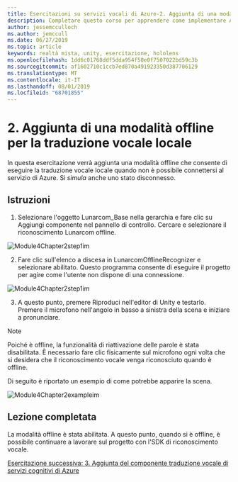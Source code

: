 ```yaml
---
title: Esercitazioni su servizi vocali di Azure-2. Aggiunta di una modalità offline per la traduzione vocale locale
description: Completare questo corso per apprendere come implementare Azure Speech SDK in un'applicazione di realtà mista.
author: jessemcculloch
ms.author: jemccull
ms.date: 06/27/2019
ms.topic: article
keywords: realtà mista, unity, esercitazione, hololens
ms.openlocfilehash: 1dd6c01768ddf5dda954f50e0f7507022bd59c3b
ms.sourcegitcommit: af1602710c1ccb7ed870a491923350d387706129
ms.translationtype: MT
ms.contentlocale: it-IT
ms.lasthandoff: 08/01/2019
ms.locfileid: "68701855"
---
```

# <a name="2-adding-an-offline-mode-for-local-speech-to-text-translation"></a>2. Aggiunta di una modalità offline per la traduzione vocale locale

In questa esercitazione verrà aggiunta una modalità offline che consente di eseguire la traduzione vocale locale quando non è possibile connettersi al servizio di Azure. Si *simula* anche uno stato disconnesso.

## <a name="instructions"></a>Istruzioni

1. Selezionare l'oggetto Lunarcom_Base nella gerarchia e fare clic su Aggiungi componente nel pannello di controllo. Cercare e selezionare il riconoscimento Lunarcom offline.

![Module4Chapter2step1im](images/module4chapter2step1im.PNG)

2. Fare clic sull'elenco a discesa in LunarcomOfflineRecognizer e selezionare abilitato. Questo programma consente di eseguire il progetto per agire come l'utente non dispone di una connessione. 

![Module4Chapter2step1im](images/module4chapter2step2im.PNG)

3. A questo punto, premere Riproduci nell'editor di Unity e testarlo. Premere il microfono nell'angolo in basso a sinistra della scena e iniziare a pronunciare. 

> [!NOTE]
> Poiché è offline, la funzionalità di riattivazione delle parole è stata disabilitata. È necessario fare clic fisicamente sul microfono ogni volta che si desidera che il riconoscimento vocale venga riconosciuto quando è offline. 

Di seguito è riportato un esempio di come potrebbe apparire la scena.

![Module4Chapter2exampleim](images/module4chapter2exampleim.PNG)

## <a name="congratulations"></a>Lezione completata

La modalità offline è stata abilitata. A questo punto, quando si è offline, è possibile continuare a lavorare sul progetto con l'SDK di riconoscimento vocale. 


[Esercitazione successiva: 3.  Aggiunta del componente traduzione vocale di servizi cognitivi di Azure](mrlearning-speechSDK-ch3.md)

